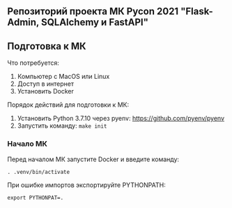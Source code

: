 ## Репозиторий проекта МК Pycon 2021 "Flask-Admin, SQLAlchemy и FastAPI"

## Подготовка к МК
Что потребуется:
1. Компьютер с MacOS или Linux
2. Доступ в интернет
3. Установить Docker

Порядок действий для подготовки к МК:
1. Установить Python 3.7.10 через pyenv: https://github.com/pyenv/pyenv
2. Запустить команду: `make init`

### Начало МК
Перед началом МК запустите Docker и введите команду:

`. .venv/bin/activate`

При ошибке импортов экспортируйте PYTHONPATH:

`export PYTHONPAT=.`
